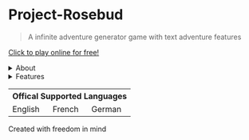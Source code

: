 # Project-Rosebud
> A infinite adventure generator game with text adventure features

[Click to play online for free!](https://thegianttreetrunk.github.io/Project-Rosebud/)

<details>

<summary>About</summary>

### About This Project

Project Rosebud is a infinite adventure generator with text adventure features paying tribute to old school games found in the 80s.
The goal is to create a simple framework that can be added upon for others to enjoy and take with them where ever they go.
App stores are legacy of old, everything is built on the web through web apps. lets become the pioneers in a new tech reovlution!!!

</details>

<details>

<summary>Features</summary>

### Features

<table>
<tr><th colspan=4>Features of the project</tr>
<tr>
	<td><a>Survival</a></td>
	<td><a>Map Generation</a></td>
	<td><a>Random Encounters</a></td>
	<td><a>Character Customization</a></td>
</tr>
<tr>
	<td><a>Item Crafting</a></td>
	<td><a>Building Generation</a></td>
	<td><a>Dungeon Generation</a></td>
	<td><a>Items!</a></td>
</tr>
</table>

</details>



<table>
<tr><th colspan=3>Offical Supported Languages</tr>
<tr>
	<td><a>English</a></td>
	<td><a>French</a></td>
	<td><a>German</a></td>
</tr>
</table>


Created with freedom in mind
